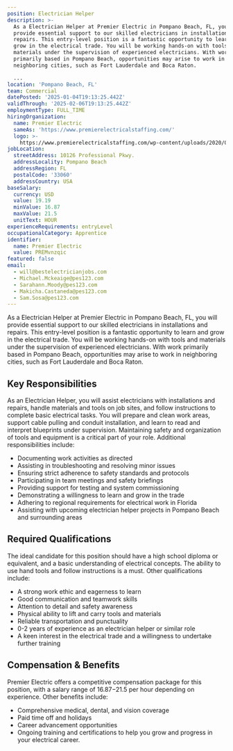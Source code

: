 ```yaml
---
position: Electrician Helper
description: >-
  As a Electrician Helper at Premier Electric in Pompano Beach, FL, you will
  provide essential support to our skilled electricians in installations and
  repairs. This entry-level position is a fantastic opportunity to learn and
  grow in the electrical trade. You will be working hands-on with tools and
  materials under the supervision of experienced electricians. With work
  primarily based in Pompano Beach, opportunities may arise to work in
  neighboring cities, such as Fort Lauderdale and Boca Raton. 

  ...
location: 'Pompano Beach, FL'
team: Commercial
datePosted: '2025-01-04T19:13:25.442Z'
validThrough: '2025-02-06T19:13:25.442Z'
employmentType: FULL_TIME
hiringOrganization:
  name: Premier Electric
  sameAs: 'https://www.premierelectricalstaffing.com/'
  logo: >-
    https://www.premierelectricalstaffing.com/wp-content/uploads/2020/05/Premier-Electrical-Staffing-logo.png
jobLocation:
  streetAddress: 10126 Professional Pkwy.
  addressLocality: Pompano Beach
  addressRegion: FL
  postalCode: '33060'
  addressCountry: USA
baseSalary:
  currency: USD
  value: 19.19
  minValue: 16.87
  maxValue: 21.5
  unitText: HOUR
experienceRequirements: entryLevel
occupationalCategory: Apprentice
identifier:
  name: Premier Electric
  value: PREMvnzqic
featured: false
email:
  - will@bestelectricianjobs.com
  - Michael.Mckeaige@pes123.com
  - Sarahann.Moody@pes123.com
  - Makicha.Castaneda@pes123.com
  - Sam.Sosa@pes123.com
---
```




As a Electrician Helper at Premier Electric in Pompano Beach, FL, you will provide essential support to our skilled electricians in installations and repairs. This entry-level position is a fantastic opportunity to learn and grow in the electrical trade. You will be working hands-on with tools and materials under the supervision of experienced electricians. With work primarily based in Pompano Beach, opportunities may arise to work in neighboring cities, such as Fort Lauderdale and Boca Raton. 

## Key Responsibilities
As an Electrician Helper, you will assist electricians with installations and repairs, handle materials and tools on job sites, and follow instructions to complete basic electrical tasks. You will prepare and clean work areas, support cable pulling and conduit installation, and learn to read and interpret blueprints under supervision. Maintaining safety and organization of tools and equipment is a critical part of your role. Additional responsibilities include:

- Documenting work activities as directed
- Assisting in troubleshooting and resolving minor issues
- Ensuring strict adherence to safety standards and protocols
- Participating in team meetings and safety briefings
- Providing support for testing and system commissioning
- Demonstrating a willingness to learn and grow in the trade
- Adhering to regional requirements for electrical work in Florida
- Assisting with upcoming electrician helper projects in Pompano Beach and surrounding areas

## Required Qualifications
The ideal candidate for this position should have a high school diploma or equivalent, and a basic understanding of electrical concepts. The ability to use hand tools and follow instructions is a must. Other qualifications include:

- A strong work ethic and eagerness to learn
- Good communication and teamwork skills
- Attention to detail and safety awareness
- Physical ability to lift and carry tools and materials
- Reliable transportation and punctuality
- 0-2 years of experience as an electrician helper or similar role
- A keen interest in the electrical trade and a willingness to undertake further training

## Compensation & Benefits
Premier Electric offers a competitive compensation package for this position, with a salary range of $16.87-$21.5 per hour depending on experience. Other benefits include:

- Comprehensive medical, dental, and vision coverage
- Paid time off and holidays
- Career advancement opportunities
- Ongoing training and certifications to help you grow and progress in your electrical career.
